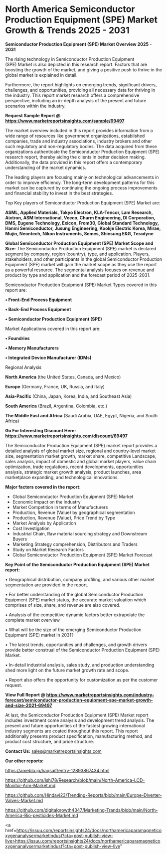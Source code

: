 # North America Semiconductor Production Equipment (SPE) Market Growth & Trends 2025 - 2031

<Strong> Semiconductor Production Equipment (SPE) Market Overview 2025 - 2031</strong>

The rising technology in Semiconductor Production Equipment (SPE) Market is also depicted in this research report. Factors that are boosting the growth of the market, and giving a positive push to thrive in the global market is explained in detail.

Furthermore, the report highlights on emerging trends, significant drivers, challenges, and opportunities, providing all necessary data for thriving in the industry. This report market research offers a comprehensive perspective, including an in-depth analysis of the present and future scenarios within the industry.

<strong>Request Sample Report @ <a href=https://www.marketreportsinsights.com/sample/69497>https://www.marketreportsinsights.com/sample/69497</a></strong>

The market overview included in this report provides information from a wide range of resources like government organizations, established companies, trade and industry associations, industry brokers and other such regulatory and non-regulatory bodies. The data acquired from these organizations authenticate the Semiconductor Production Equipment (SPE) research report, thereby aiding the clients in better decision making. Additionally, the data provided in this report offers a contemporary understanding of the market dynamics.

The leading players are focusing mainly on technological advancements in order to improve efficiency. The long-term development patterns for this market can be captured by continuing the ongoing process improvements and financial stability to invest in the best strategies.

Top Key players of Semiconductor Production Equipment (SPE) Market are:

<strong>ASML, Applied Materials, Tokyo Electron, KLA-Tencor, Lam Research, Aixtron, ASM International, Veeco, Charm Engineering, DI Corporation, DMS, Eugene Technology, Exicon, From30, Global Standard Technology, Hanmi Semiconductor, Jusung Engineering, Kookje Electric Korea, Mirae, Mujin, Neontech, Nikon Instruments, Semes, Shinsung E&G, Teradyne</strong>

<strong><b>Global Semiconductor Production Equipment (SPE) Market Scope and Size:</b></strong>
The Semiconductor Production Equipment (SPE) market is declared segment by company, region (country), type, and application. Players, stakeholders, and other participants in the global Semiconductor Production Equipment (SPE) market will gain the market scope as they use the report as a powerful resource. The segmental analysis focuses on revenue and product by type and application and the forecast period of 2025-2031.

Semiconductor Production Equipment (SPE) Market Types covered in this report are:

<strong>• Front-End Process Equipment

• Back-End Process Equipment

• Semiconductor Production Equipment (SPE)</strong>

Market Applications covered in this report are:

<strong>• Foundries

• Memory Manufacturers

• Integrated Device Manufacturer (IDMs)</strong> 

Regional Analysis

<strong>North America</strong> (the United States, Canada, and Mexico)

<strong>Europe</strong> (Germany, France, UK, Russia, and Italy)

<strong>Asia-Pacific</strong> (China, Japan, Korea, India, and Southeast Asia)

<strong>South America</strong> (Brazil, Argentina, Colombia, etc.)

<strong>The Middle East and Africa</strong> (Saudi Arabia, UAE, Egypt, Nigeria, and South Africa)

<strong>Go For Interesting Discount Here: <a href=https://www.marketreportsinsights.com/discount/69497>https://www.marketreportsinsights.com/discount/69497</a></strong>

The Semiconductor Production Equipment (SPE) market report provides a detailed analysis of global market size, regional and country-level market size, segmentation market growth, market share, competitive Landscape, sales analysis, impact of domestic and global market players, value chain optimization, trade regulations, recent developments, opportunities analysis, strategic market growth analysis, product launches, area marketplace expanding, and technological innovations.

<strong><b>Major factors covered in the report:</b></strong>
<ul>
  <li>Global Semiconductor Production Equipment (SPE) Market </li>
  <li>Economic Impact on the Industry</li>
  <li>Market Competition in terms of Manufacturers</li>
  <li>Production, Revenue (Value) by geographical segmentation</li>
  <li>Production, Revenue (Value), Price Trend by Type</li>
  <li>Market Analysis by Application</li>
  <li>Cost Investigation</li>
  <li>Industrial Chain, Raw material sourcing strategy and Downstream Buyers</li>
  <li>Marketing Strategy comprehension, Distributors and Traders</li>
  <li>Study on Market Research Factors</li>
  <li>Global Semiconductor Production Equipment (SPE) Market Forecast</li>
</ul>

<strong><b>Key Point of the Semiconductor Production Equipment (SPE) Market report:</b></strong>

• Geographical distribution, company profiling, and various other market segmentation are provided in the report.

• For better understanding of the global Semiconductor Production Equipment (SPE) market status, the accurate market valuation which comprises of size, share, and revenue are also covered.

• Analysis of the competitive dynamic factors better extrapolate the complete market overview

• What will be the size of the emerging Semiconductor Production Equipment (SPE) market in 2031?

• The latest trends, opportunities and challenges, and growth drivers provide better construal of the Semiconductor Production Equipment (SPE) Market.

• In-detail industrial analysis, sales study, and production understanding shed more light on the future market growth rate and scope.

• Report also offers the opportunity for customization as per the customer request.

<strong><b>View Full Report @ <a href=https://www.marketreportsinsights.com/industry-forecast/semiconductor-production-equipment-spe-market-growth-and-size-2021-69497>https://www.marketreportsinsights.com/industry-forecast/semiconductor-production-equipment-spe-market-growth-and-size-2021-69497</a></b></strong>


At last, the Semiconductor Production Equipment (SPE) Market report includes investment come analysis and development trend analysis. The present and future opportunities of the fastest growing international industry segments are coated throughout this report. This report additionally presents product specification, manufacturing method, and product cost structure, and price structure.

<strong>Contact Us:</strong>
sales@marketreportsinsights.com

<strong>Our other reports:</strong>

<a href=https://ameblo.jp/haqsaif/entry-12893867434.html>https://ameblo.jp/haqsaif/entry-12893867434.html</a>

<a href=https://github.com/Ishi78/Research/blob/main/North-America-LCD-Monitor-Arm-Market.md>https://github.com/Ishi78/Research/blob/main/North-America-LCD-Monitor-Arm-Market.md</a>

<a href=https://github.com/Hindavi23/Trending-Reports/blob/main/Europe-Diverter-Valves-Market.md>https://github.com/Hindavi23/Trending-Reports/blob/main/Europe-Diverter-Valves-Market.md</a>

<a href=https://github.com/digitalgrowth4347/Marketing-Trands/blob/main/North-America-Bio-pesticides-Market.md>https://github.com/digitalgrowth4347/Marketing-Trands/blob/main/North-America-Bio-pesticides-Market.md</a>

<a href=https://issuu.com/reportsinsights24/docs/northamericaparamagneticoxygenanalysermarketindust?cta=post-publish-view-live>https://issuu.com/reportsinsights24/docs/northamericaparamagneticoxygenanalysermarketindust?cta=post-publish-view-live</a>"
